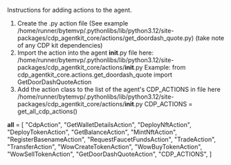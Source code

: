 Instructions for adding actions to the agent.

1. Create the .py action file (See example /home/runner/bytemvp/.pythonlibs/lib/python3.12/site-packages/cdp_agentkit_core/actions/get_doordash_quote.py) (take note of any CDP kit dependencies)
2. Import the action into the agent __init__.py file here: /home/runner/bytemvp/.pythonlibs/lib/python3.12/site-packages/cdp_agentkit_core/actions/__init__.py
Example: from cdp_agentkit_core.actions.get_doordash_quote import GetDoorDashQuoteAction
3. Add the action class to the list of the agent's CDP_ACTIONS in file here /home/runner/bytemvp/.pythonlibs/lib/python3.12/site-packages/cdp_agentkit_core/actions/__init__.py
CDP_ACTIONS = get_all_cdp_actions()

__all__ = [
    "CdpAction",
    "GetWalletDetailsAction",
    "DeployNftAction",
    "DeployTokenAction",
    "GetBalanceAction",
    "MintNftAction",
    "RegisterBasenameAction",
    "RequestFaucetFundsAction",
    "TradeAction",
    "TransferAction",
    "WowCreateTokenAction",
    "WowBuyTokenAction",
    "WowSellTokenAction",
    "GetDoorDashQuoteAction",
    "CDP_ACTIONS",
]